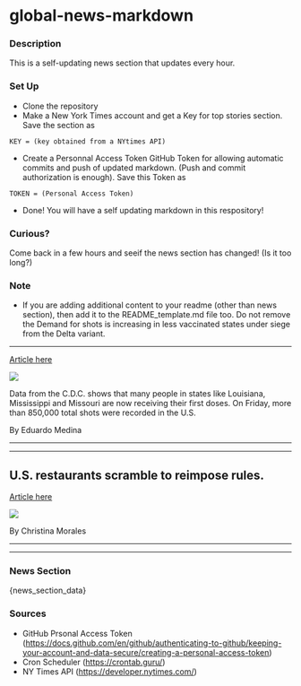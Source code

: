 # global-news-markdown

### Description 
This is a self-updating news section that updates every hour.

### Set Up 
* Clone the repository
* Make a New York Times account and get a Key for top stories section. Save the section as 
 ```
 KEY = (key obtained from a NYtimes API)
 ```
*  Create a Personnal Access Token GitHub Token for allowing automatic commits and push of updated markdown. (Push and commit authorization is enough). Save this Token as 
```
TOKEN = (Personal Access Token)
```
* Done! You will have a self updating markdown in this respository!

### Curious?
Come back in a few hours and seeif the news section has changed! (Is it too long?)

### Note
* If you are adding additional content to your readme (other than news section), then add it to the README_template.md file too. Do not remove the Demand for shots is increasing in less vaccinated states under siege from the Delta variant.
--------------------------------------------------------------------------------------------

[Article here](https://www.nytimes.com/2021/07/31/world/less-vaccinated-covid-shots.html)

[![](https://static01.nyt.com/images/2021/07/31/multimedia/31-virus-briefing-vaccineation-rise/merlin_191732976_90f99669-66be-482f-83e9-69d5db9b774e-superJumbo.jpg)](https://www.nytimes.com/2021/07/31/world/less-vaccinated-covid-shots.html)

Data from the C.D.C. shows that many people in states like Louisiana, Mississippi and Missouri are now receiving their first doses. On Friday, more than 850,000 total shots were recorded in the U.S.

By Eduardo Medina

* * *

* * *

U.S. restaurants scramble to reimpose rules.
--------------------------------------------

[Article here](https://www.nytimes.com/2021/07/30/world/us-restaurants-scramble-to-reimpose-rules.html)

[![](https://static01.nyt.com/images/2021/07/29/lens/29virus-briefing-restaurants-rules1/merlin_185407377_0255b96c-c9c2-49a2-b2dd-92936dc043e0-superJumbo.jpg)](https://www.nytimes.com/2021/07/30/world/us-restaurants-scramble-to-reimpose-rules.html)

By Christina Morales

* * *

* * *

### News Section 
{news_section_data}


### Sources 
* GitHub Prsonal Access Token (https://docs.github.com/en/github/authenticating-to-github/keeping-your-account-and-data-secure/creating-a-personal-access-token)
* Cron Scheduler (https://crontab.guru/)
* NY Times API (https://developer.nytimes.com/)
